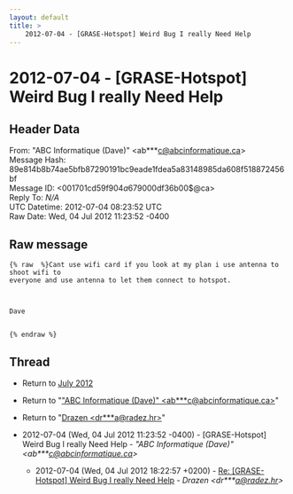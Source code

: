```yaml
---
layout: default
title: >
    2012-07-04 - [GRASE-Hotspot] Weird Bug I really Need Help
---
```


# 2012-07-04 - [GRASE-Hotspot] Weird Bug I really Need Help

## Header Data

From: "ABC Informatique (Dave)" \<ab***c@abcinformatique.ca\><br>
Message Hash: 89e814b8b74ae5bfb87290191bc9eade1fdea5a83148985da608f518872456bf<br>
Message ID: \<001701cd59f9$04a67900$0df36b00$@ca\><br>
Reply To: _N/A_<br>
UTC Datetime: 2012-07-04 08:23:52 UTC<br>
Raw Date: Wed, 04 Jul 2012 11:23:52 -0400<br>

## Raw message

```
{% raw  %}Cant use wifi card if you look at my plan i use antenna to shoot wifi to
everyone and use antenna to let them connect to hotspot.

 

Dave


{% endraw %}
```

## Thread

+ Return to [July 2012](/archive/2012/07)

+ Return to "["ABC Informatique (Dave)" <ab***c<span>@</span>abcinformatique.ca>](/authors/ab___c_at_abcinformatique_ca)"
+ Return to "[Drazen <dr***a<span>@</span>radez.hr>](/authors/dr___a_at_radez_hr)"

+ 2012-07-04 (Wed, 04 Jul 2012 11:23:52 -0400) - [GRASE-Hotspot] Weird Bug I really Need Help - _"ABC Informatique (Dave)" \<ab***c@abcinformatique.ca\>_
  + 2012-07-04 (Wed, 04 Jul 2012 18:22:57 +0200) - [Re: [GRASE-Hotspot] Weird Bug I really Need Help](/archive/2012/07/34358d746eb7952246e79dfaf0bed341da472e2473180097553ea530470206f8) - _Drazen \<dr***a@radez.hr\>_

